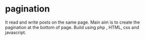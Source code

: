 # pagination
It read and write posts on the same page. Main aim is to create the pagination at the bottom of page. Build using php , HTML, css and javascript.
